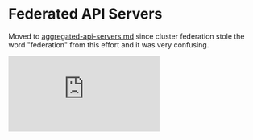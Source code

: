 # Federated API Servers

Moved to [aggregated-api-servers.md](../api-machinery/aggregated-api-servers.md) since cluster
federation stole the word "federation" from this effort and it was very confusing.

<!-- BEGIN MUNGE: GENERATED_ANALYTICS -->
[![Analytics](https://kubernetes-site.appspot.com/UA-36037335-10/GitHub/docs/proposals/federated-api-servers.md?pixel)]()
<!-- END MUNGE: GENERATED_ANALYTICS -->
